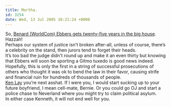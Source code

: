 ```yaml
---
title: Martha.
id: 3254
date: Wed, 13 Jul 2005 10:21:24 +0000
---
```


So, [Benard (WorldCom) Ebbers gets twenty-five years in the big house](http://www.msnbc.msn.com/id/8474930/). Hazzah!  
 Perhaps our system of justice isn’t broken after-all, unless of course, there’s a celebrity on the stand, then jurors tend to forget their heads.  
 It’s too bad the judge didn’t round up and make it an even thirty but knowing that Ebbers will soon be sporting a Gitmo tuxedo is good news indeed. Hopefully, this is only the first in a string of successful prosecutions of others who thought it was ok to bend the law in their favor, causing strife and financial ruin for hundreds of thousands of people.  
[Ken Lay](http://www.enronblog.com) you’re next asshat. If I were you, I would start sucking up to your future boyfriend, I mean cell-mate, Bernie. Or you could go <span class="caps">OJ</span> and start a police chase to Neverland where you might try to claim political asylum.  
 In either case Kenneth, it will not end well for you.


